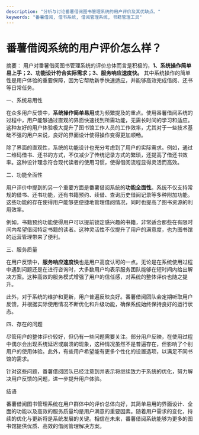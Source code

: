 ```yaml
---
description: "分析与讨论番薯借阅图书管理系统的用户评价及其优缺点。"
keywords: "番薯借阅, 借书系统, 借阅管理系统, 书籍管理工具"
---
```

# 番薯借阅系统的用户评价怎么样？

摘要： 用户对番薯借阅图书管理系统的评价总体而言是积极的，**1、系统操作简单易上手；2、功能设计符合实际需求；3、服务响应速度快。** 其中系统操作的简单性是用户体验的重要保障，因为它帮助新手快速适应，并能够高效完成借阅、还书等日常任务。

一、系统易用性

在众多用户反馈中，**系统操作简单易用**成为频繁提及的重点。使用番薯借阅系统的过程中，用户能够通过直观的界面快速找到所需功能，无需长时间的学习和适应。这种友好的用户体验极大提升了图书馆工作人员的工作效率，尤其对于一些技术基础不强的用户来说，良好的界面设计使得操作变得更加顺畅。

除了界面的直观性，系统的功能设计也充分考虑到了用户的实际需求。例如，通过二维码借书、还书的方式，不仅减少了传统记录方式的繁琐，还提高了借还书效率。这种设计理念符合现代读者的使用习惯，使得借阅流程显得灵活而高效。

二、功能全面性

用户评价中提到的另一个重要方面是番薯借阅系统的**功能全面性**。系统不仅支持常规的借书、还书功能，还有书籍预约、续借、查询历史借阅记录等多种附加功能。这些功能的存在使得用户能够更便捷地管理借阅情况，同时也提高了图书资源的利用效率。

例如，书籍预约功能使得用户可以提前锁定感兴趣的书籍，非常适合那些在有限时间内希望借阅特定书籍的读者。这种灵活性不仅提升了用户的满意度，也为图书馆的运营管理带来了便利。

三、服务质量

在用户反馈中，**服务响应速度快**也是用户高度认可的一点。无论是在系统使用过程中遇到问题还是在进行咨询时，大多数用户均表示服务团队能够在短时间内给出解决方案。这种高效的服务模式增强了用户的信任感，对系统的整体评价也随之提升。

此外，对于系统的维护和更新，用户普遍反映良好。番薯借阅团队会定期听取用户反馈，并根据实际使用情况不断优化和升级功能，确保系统始终保持良好的运行状态。

四、存在的问题

尽管用户的整体评价较好，但仍有一些问题需要关注。部分用户反映，在使用过程中偶尔会出现系统延迟或崩溃的现象，这种情况虽然不是普遍存在，但影响了个别用户的使用体验。此外，有些用户希望能有更多个性化的设置选项，以满足不同书馆的需求。

针对这些问题，番薯借阅团队已经注意到并表示将继续致力于系统的优化，努力解决用户反馈的问题，进一步提升用户体验。

结语

番薯借阅图书管理系统在用户群体中的评价总体向好，其简单易用的界面设计、全面的功能以及高效的服务质量均是用户满意的重要因素。随着用户需求的变化，持续的优化与更新将是系统发展的关键。相信在未来，番薯借阅系统能够为更多的图书馆提供优质、高效的借阅管理解决方案。
